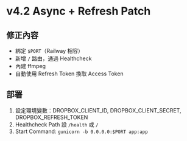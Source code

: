 
# v4.2 Async + Refresh Patch

## 修正內容
- 綁定 `$PORT`（Railway 相容）
- 新增 `/` 路由，通過 Healthcheck
- 內建 ffmpeg
- 自動使用 Refresh Token 換取 Access Token

## 部署
1. 設定環境變數：DROPBOX_CLIENT_ID, DROPBOX_CLIENT_SECRET, DROPBOX_REFRESH_TOKEN
2. Healthcheck Path 設 `/health` 或 `/`
3. Start Command: `gunicorn -b 0.0.0.0:$PORT app:app`
